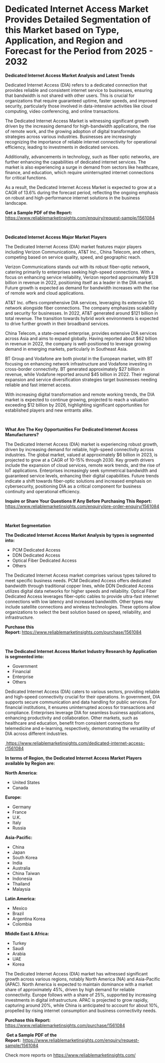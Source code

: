 <p><h1>Dedicated Internet Access Market Provides Detailed Segmentation of this Market based on Type, Application, and Region and Forecast for the Period from 2025 - 2032</h1></p><p><strong>Dedicated Internet Access Market Analysis and Latest Trends</strong></p>
<p><p>Dedicated Internet Access (DIA) refers to a dedicated connection that provides reliable and consistent internet service to businesses, ensuring that bandwidth is not shared with other users. This is crucial for organizations that require guaranteed uptime, faster speeds, and improved security, particularly those involved in data-intensive activities like cloud computing, video conferencing, and online transactions.</p><p>The Dedicated Internet Access Market is witnessing significant growth driven by the increasing demand for high-bandwidth applications, the rise of remote work, and the growing adoption of digital transformation strategies across various industries. Businesses are increasingly recognizing the importance of reliable internet connectivity for operational efficiency, leading to investments in dedicated services.</p><p>Additionally, advancements in technology, such as fiber optic networks, are further enhancing the capabilities of dedicated internet services. The market is also experiencing a surge in demand from sectors like healthcare, finance, and education, which require uninterrupted internet connections for critical functions. </p><p>As a result, the Dedicated Internet Access Market is expected to grow at a CAGR of 13.6% during the forecast period, reflecting the ongoing emphasis on robust and high-performance internet solutions in the business landscape.</p></p>
<p><strong>Get a Sample PDF of the Report:&nbsp;</strong> <a href="https://www.reliablemarketinsights.com/enquiry/request-sample/1561084?utm_campaign=3560&utm_medium=2&utm_source=Github&utm_content=ia&utm_term=08042025&utm_id=dedicated-internet-access">https://www.reliablemarketinsights.com/enquiry/request-sample/1561084</a></p>
<p>&nbsp;</p>
<p><strong>Dedicated Internet Access Major Market Players</strong></p>
<p><p>The Dedicated Internet Access (DIA) market features major players including Verizon Communications, AT&T Inc., China Telecom, and others, competing based on service quality, speed, and geographic reach.</p><p>Verizon Communications stands out with its robust fiber-optic network, catering primarily to enterprises seeking high-speed connections. With a focus on enhancing service reliability, Verizon reported approximately $128 billion in revenue in 2022, positioning itself as a leader in the DIA market. Future growth is expected as demand for bandwidth increases with the rise of remote work and cloud applications.</p><p>AT&T Inc. offers comprehensive DIA services, leveraging its extensive 5G network alongside fiber connections. The company emphasizes scalability and security for businesses. In 2022, AT&T generated around $121 billion in total revenue. The transition towards hybrid work environments is expected to drive further growth in their broadband services.</p><p>China Telecom, a state-owned enterprise, provides extensive DIA services across Asia and aims to expand globally. Having reported about $62 billion in revenue in 2022, the company is well-positioned to leverage growing demand in emerging markets, particularly in Southeast Asia.</p><p>BT Group and Vodafone are both pivotal in the European market, with BT focusing on enhancing network infrastructure and Vodafone investing in cross-border connectivity. BT generated approximately $27 billion in revenue, while Vodafone reported around $45 billion in 2022. Their regional expansion and service diversification strategies target businesses needing reliable and fast internet access.</p><p>With increasing digital transformation and remote working trends, the DIA market is expected to continue growing, projected to reach a valuation exceeding $12 billion by 2026, highlighting significant opportunities for established players and new entrants alike.</p></p>
<p>&nbsp;</p>
<p><strong>What Are The Key Opportunities For Dedicated Internet Access Manufacturers?</strong></p>
<p><p>The Dedicated Internet Access (DIA) market is experiencing robust growth, driven by increasing demand for reliable, high-speed connectivity across industries. The global market, valued at approximately $6 billion in 2023, is projected to grow at a CAGR of 10-15% through 2030. Key growth drivers include the expansion of cloud services, remote work trends, and the rise of IoT applications. Enterprises increasingly seek symmetrical bandwidth and guaranteed service levels, enhancing their digital capabilities. Future trends indicate a shift towards fiber-optic solutions and increased emphasis on cybersecurity, positioning DIA as a critical component for business continuity and operational efficiency.</p></p>
<p><strong>Inquire or Share Your Questions If Any Before Purchasing This Report:</strong> <a href="https://www.reliablemarketinsights.com/enquiry/pre-order-enquiry/1561084?utm_campaign=3560&utm_medium=2&utm_source=Github&utm_content=ia&utm_term=08042025&utm_id=dedicated-internet-access">https://www.reliablemarketinsights.com/enquiry/pre-order-enquiry/1561084</a></p>
<p>&nbsp;</p>
<p><strong>Market Segmentation</strong></p>
<p><strong>The Dedicated Internet Access Market Analysis by types is segmented into:</strong></p>
<p><ul><li>PCM Dedicated Access</li><li>DDN Dedicated Access</li><li>Optical Fiber Dedicated Access</li><li>Others</li></ul></p>
<p><p>The Dedicated Internet Access market comprises various types tailored to meet specific business needs. PCM Dedicated Access offers dedicated bandwidth through traditional copper lines, while DDN Dedicated Access utilizes digital data networks for higher speeds and reliability. Optical Fiber Dedicated Access leverages fiber-optic cables to provide ultra-fast internet connections with low latency and increased bandwidth. Other types may include satellite connections and wireless technologies. These options allow organizations to select the best solution based on speed, reliability, and infrastructure.</p></p>
<p><strong>Purchase this Report:&nbsp;</strong><a href="https://www.reliablemarketinsights.com/purchase/1561084?utm_campaign=3560&utm_medium=2&utm_source=Github&utm_content=ia&utm_term=08042025&utm_id=dedicated-internet-access">https://www.reliablemarketinsights.com/purchase/1561084</a></p>
<p>&nbsp;</p>
<p><strong>The Dedicated Internet Access Market Industry Research by Application is segmented into:</strong></p>
<p><ul><li>Government</li><li>Financial</li><li>Enterprise</li><li>Others</li></ul></p>
<p><p>Dedicated Internet Access (DIA) caters to various sectors, providing reliable and high-speed connectivity crucial for their operations. In government, DIA supports secure communication and data handling for public services. For financial institutions, it ensures uninterrupted access for transactions and compliance. Enterprises leverage DIA for seamless business applications, enhancing productivity and collaboration. Other markets, such as healthcare and education, benefit from consistent connections for telemedicine and e-learning, respectively, demonstrating the versatility of DIA across different industries.</p></p>
<p><a href="https://www.reliablemarketinsights.com/dedicated-internet-access-r1561084?utm_campaign=3560&utm_medium=2&utm_source=Github&utm_content=ia&utm_term=08042025&utm_id=dedicated-internet-access">&nbsp;https://www.reliablemarketinsights.com/dedicated-internet-access-r1561084</a></p>
<p><strong>In terms of Region, the Dedicated Internet Access Market Players available by Region are:</strong></p>
<p>
    <p> <strong> North America: </strong>
        <ul>
            <li>United States</li>
            <li>Canada</li>
        </ul>
        </p> 
    <p> <strong> Europe: </strong>
        <ul>
            <li>Germany</li>
            <li>France</li>
            <li>U.K.</li>
            <li>Italy</li>
            <li>Russia</li>
        </ul>
        </p> 
    <p> <strong> Asia-Pacific: </strong>
        <ul>
            <li>China</li>
            <li>Japan</li>
            <li>South Korea</li>
            <li>India</li>
            <li>Australia</li>
            <li>China Taiwan</li>
            <li>Indonesia</li>
            <li>Thailand</li>
            <li>Malaysia</li>
        </ul>
        </p> 
    <p> <strong> Latin America: </strong>
        <ul>
            <li>Mexico</li>
            <li>Brazil</li>
            <li>Argentina Korea</li>
            <li>Colombia</li>
        </ul>
        </p> 
    <p> <strong> Middle East & Africa: </strong>
        <ul>
            <li>Turkey</li>
            <li>Saudi</li>
            <li>Arabia</li>
            <li>UAE</li>
            <li>Korea</li>
        </ul>
    </p>
    </p>
<p><p>The Dedicated Internet Access (DIA) market has witnessed significant growth across various regions, notably North America (NA) and Asia-Pacific (APAC). North America is expected to maintain dominance with a market share of approximately 45%, driven by high demand for reliable connectivity. Europe follows with a share of 25%, supported by increasing investments in digital infrastructure. APAC is projected to grow rapidly, capturing around 20%, while China is anticipated to account for about 10%, propelled by rising internet consumption and business connectivity needs.</p></p>
<p><strong>Purchase this Report: </strong><a href="https://www.reliablemarketinsights.com/purchase/1561084?utm_campaign=3560&utm_medium=2&utm_source=Github&utm_content=ia&utm_term=08042025&utm_id=dedicated-internet-access">https://www.reliablemarketinsights.com/purchase/1561084</a></p>
<p>&nbsp;<strong>Get a Sample PDF of the Report:&nbsp;&nbsp;</strong><a href="https://www.reliablemarketinsights.com/enquiry/request-sample/1561084?utm_campaign=3560&utm_medium=2&utm_source=Github&utm_content=ia&utm_term=08042025&utm_id=dedicated-internet-access">https://www.reliablemarketinsights.com/enquiry/request-sample/1561084</a></p>
<p><strong></strong></p>
<p>Check more reports on <a href="https://www.reliablemarketinsights.com/?utm_campaign=3560&utm_medium=2&utm_source=Github&utm_content=ia&utm_term=08042025&utm_id=dedicated-internet-access">https://www.reliablemarketinsights.com/</a></p>